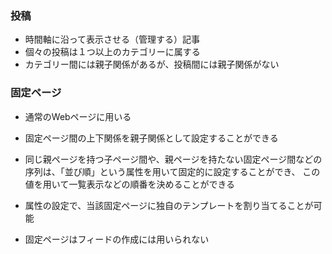 ### 投稿
- 時間軸に沿って表示させる（管理する）記事  
- 個々の投稿は１つ以上のカテゴリーに属する  
- カテゴリー間には親子関係があるが、投稿間には親子関係がない

### 固定ページ
- 通常のWebページに用いる  
- 固定ページ間の上下関係を親子関係として設定することができる  
- 同じ親ページを持つ子ページ間や、親ページを持たない固定ページ間などの序列は、「並び順」という属性を用いて固定的に設定することができ、
この値を用いて一覧表示などの順番を決めることができる

- 属性の設定で、当該固定ページに独自のテンプレートを割り当てることが可能  
- 固定ページはフィードの作成には用いられない
